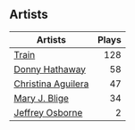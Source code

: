## Artists
Artists | Plays 
----- | -----: 
[Train](/artists/train-90187) | 128
[Donny Hathaway](/artists/donny-hathaway-58582) | 58
[Christina Aguilera](/artists/christina-aguilera-34786) | 47
[Mary J. Blige](/artists/mary-j-blige-39258) | 34
[Jeffrey Osborne](/artists/jeffrey-osborne-40238) | 2


